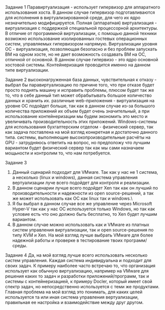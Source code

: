 Задание 1
Паравиртуализация - использует гипервизор для аппаратного использования хоста. В данном случае гипервизор подготавливаются для исполнения в виртуализированной среде, для чего их ядро незначительно модифицируется.
Полная (аппаратная) виртуализация -  виртуализация с поддержкой специальной процессорной архитектуры. В отличие от программной виртуализации, с помощью данной техники возможно использование изолированных гостевых операционных систем, управляемых гипервизором напрямую.
Виртуализации уровня ОС - виртуализация, позволяющая безопасно и без проблем запускать ВМ на одном хосте, но не дает возможность создавать ВМ на ОС, отличной от основной. В данном случае гипервизо - это ядро основной хостовой системы. Контейнеризация проводится именно на данном типе виртуализации.

Задание 2
высоконагруженная база данных, чувствительная к отказу - выбрал бы паравиртуализацию по причине того, что при отказе будет просто поднять машину и исправить проблемы, плюсом будет так же то, что в себе данный тип может обрабытывать большое количество данных и хранить их.
различные web-приложения - виртуализация на уровне ОС подойдет больше, так как в данном случае из-за большого количества приложений их объем будет очень значительный, а при использование контейнеризации мы будем экономить это место и увеличивать производительность этих приложений.
Windows-системы для использования бухгалтерским отделом - физический сервер, так как задача поставлена на мой взгляд конкретная и достаточно данного типа.
системы, выполняющие высокопроизводительные расчёты на GPU - затрудняюсь ответить на вопрос, но предположу что лучшим вариантом будет физический сервер так как мы сами назначаем мощьности и контролим то, что нам потребуется.

Задание 3
1. Данный сценарий подходит для VMware. Так как у нас не 1 система, а несколько (linux и windows), данная система управления вертуализации луче всего подойдет для контроля и реализации.
2. В данном сценарии лучше всего подойдет Xen так как он лучший по производительности и надежности из open source-решений, а так же может использовать как ОС как linux так и windows.\
3. Я бы выбрал в данном случае все же управление через Microsoft Hyper-V так как у нас ОС используется только Windows, но так как условие есть что оно должно быть бесплатно, то Xen будет лучшим вариантом.
4. В данном случае можно использовать как и VMware из платных систем управления виртуализации, так и open source-решения по типу KVM и Xen. На мой взгляд лучше выбрать VMware для более надежной работы и проверке в тестирование твоих программ/среды.

Задание 4
Да, на мой взгляд лучше всего использовать несколько систем управления. Каждая система индивидуальна и подходит для своих задач. К примеру наиболее часто встречаю то, что организация использует как обычную виртуализацию, например на VMware для решения каких то задач и разработки приложений/программ, так и системы с контейнеризацией, к примеру Docler, который имеет свой спектр задач, но непосредственно используется с теми же продуктами. Главная проблема на мой взгляд это понимать, для каких целей используется та или иная система управления вертуализации, правильная ее настройка и взаимодействие между друг другом.